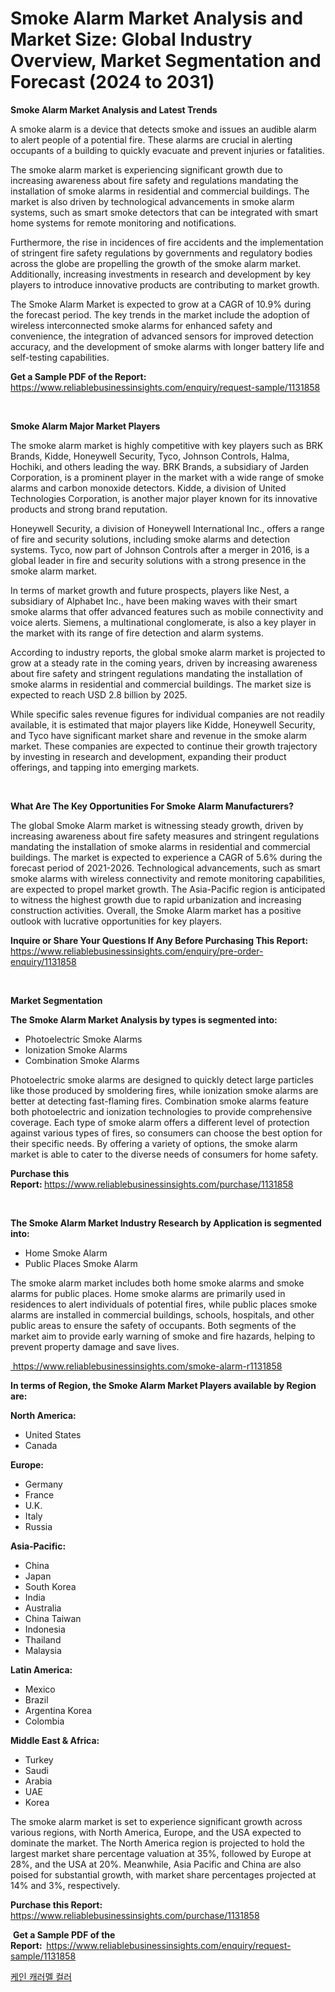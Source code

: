 <p><h1>Smoke Alarm Market Analysis and Market Size: Global Industry Overview, Market Segmentation and Forecast (2024 to 2031)</h1></p><p><strong>Smoke Alarm Market Analysis and Latest Trends</strong></p>
<p><p>A smoke alarm is a device that detects smoke and issues an audible alarm to alert people of a potential fire. These alarms are crucial in alerting occupants of a building to quickly evacuate and prevent injuries or fatalities.</p><p>The smoke alarm market is experiencing significant growth due to increasing awareness about fire safety and regulations mandating the installation of smoke alarms in residential and commercial buildings. The market is also driven by technological advancements in smoke alarm systems, such as smart smoke detectors that can be integrated with smart home systems for remote monitoring and notifications.</p><p>Furthermore, the rise in incidences of fire accidents and the implementation of stringent fire safety regulations by governments and regulatory bodies across the globe are propelling the growth of the smoke alarm market. Additionally, increasing investments in research and development by key players to introduce innovative products are contributing to market growth.</p><p>The Smoke Alarm Market is expected to grow at a CAGR of 10.9% during the forecast period. The key trends in the market include the adoption of wireless interconnected smoke alarms for enhanced safety and convenience, the integration of advanced sensors for improved detection accuracy, and the development of smoke alarms with longer battery life and self-testing capabilities.</p></p>
<p><strong>Get a Sample PDF of the Report:&nbsp;</strong> <a href="https://www.reliablebusinessinsights.com/enquiry/request-sample/1131858">https://www.reliablebusinessinsights.com/enquiry/request-sample/1131858</a></p>
<p>&nbsp;</p>
<p><strong>Smoke Alarm Major Market Players</strong></p>
<p><p>The smoke alarm market is highly competitive with key players such as BRK Brands, Kidde, Honeywell Security, Tyco, Johnson Controls, Halma, Hochiki, and others leading the way. BRK Brands, a subsidiary of Jarden Corporation, is a prominent player in the market with a wide range of smoke alarms and carbon monoxide detectors. Kidde, a division of United Technologies Corporation, is another major player known for its innovative products and strong brand reputation.</p><p>Honeywell Security, a division of Honeywell International Inc., offers a range of fire and security solutions, including smoke alarms and detection systems. Tyco, now part of Johnson Controls after a merger in 2016, is a global leader in fire and security solutions with a strong presence in the smoke alarm market.</p><p>In terms of market growth and future prospects, players like Nest, a subsidiary of Alphabet Inc., have been making waves with their smart smoke alarms that offer advanced features such as mobile connectivity and voice alerts. Siemens, a multinational conglomerate, is also a key player in the market with its range of fire detection and alarm systems.</p><p>According to industry reports, the global smoke alarm market is projected to grow at a steady rate in the coming years, driven by increasing awareness about fire safety and stringent regulations mandating the installation of smoke alarms in residential and commercial buildings. The market size is expected to reach USD 2.8 billion by 2025.</p><p>While specific sales revenue figures for individual companies are not readily available, it is estimated that major players like Kidde, Honeywell Security, and Tyco have significant market share and revenue in the smoke alarm market. These companies are expected to continue their growth trajectory by investing in research and development, expanding their product offerings, and tapping into emerging markets.</p></p>
<p>&nbsp;</p>
<p><strong>What Are The Key Opportunities For Smoke Alarm Manufacturers?</strong></p>
<p><p>The global Smoke Alarm market is witnessing steady growth, driven by increasing awareness about fire safety measures and stringent regulations mandating the installation of smoke alarms in residential and commercial buildings. The market is expected to experience a CAGR of 5.6% during the forecast period of 2021-2026. Technological advancements, such as smart smoke alarms with wireless connectivity and remote monitoring capabilities, are expected to propel market growth. The Asia-Pacific region is anticipated to witness the highest growth due to rapid urbanization and increasing construction activities. Overall, the Smoke Alarm market has a positive outlook with lucrative opportunities for key players.</p></p>
<p><strong>Inquire or Share Your Questions If Any Before Purchasing This Report:</strong> <a href="https://www.reliablebusinessinsights.com/enquiry/pre-order-enquiry/1131858">https://www.reliablebusinessinsights.com/enquiry/pre-order-enquiry/1131858</a></p>
<p>&nbsp;</p>
<p><strong>Market Segmentation</strong></p>
<p><strong>The Smoke Alarm Market Analysis by types is segmented into:</strong></p>
<p><ul><li>Photoelectric Smoke Alarms</li><li>Ionization Smoke Alarms</li><li>Combination Smoke Alarms</li></ul></p>
<p><p>Photoelectric smoke alarms are designed to quickly detect large particles like those produced by smoldering fires, while ionization smoke alarms are better at detecting fast-flaming fires. Combination smoke alarms feature both photoelectric and ionization technologies to provide comprehensive coverage. Each type of smoke alarm offers a different level of protection against various types of fires, so consumers can choose the best option for their specific needs. By offering a variety of options, the smoke alarm market is able to cater to the diverse needs of consumers for home safety.</p></p>
<p><strong>Purchase this Report:&nbsp;</strong><a href="https://www.reliablebusinessinsights.com/purchase/1131858">https://www.reliablebusinessinsights.com/purchase/1131858</a></p>
<p>&nbsp;</p>
<p><strong>The Smoke Alarm Market Industry Research by Application is segmented into:</strong></p>
<p><ul><li>Home Smoke Alarm</li><li>Public Places Smoke Alarm</li></ul></p>
<p><p>The smoke alarm market includes both home smoke alarms and smoke alarms for public places. Home smoke alarms are primarily used in residences to alert individuals of potential fires, while public places smoke alarms are installed in commercial buildings, schools, hospitals, and other public areas to ensure the safety of occupants. Both segments of the market aim to provide early warning of smoke and fire hazards, helping to prevent property damage and save lives.</p></p>
<p><a href="https://www.reliablebusinessinsights.com/smoke-alarm-r1131858">&nbsp;https://www.reliablebusinessinsights.com/smoke-alarm-r1131858</a></p>
<p><strong>In terms of Region, the Smoke Alarm Market Players available by Region are:</strong></p>
<p>
    <p> <strong> North America: </strong>
        <ul>
            <li>United States</li>
            <li>Canada</li>
        </ul>
        </p> 
    <p> <strong> Europe: </strong>
        <ul>
            <li>Germany</li>
            <li>France</li>
            <li>U.K.</li>
            <li>Italy</li>
            <li>Russia</li>
        </ul>
        </p> 
    <p> <strong> Asia-Pacific: </strong>
        <ul>
            <li>China</li>
            <li>Japan</li>
            <li>South Korea</li>
            <li>India</li>
            <li>Australia</li>
            <li>China Taiwan</li>
            <li>Indonesia</li>
            <li>Thailand</li>
            <li>Malaysia</li>
        </ul>
        </p> 
    <p> <strong> Latin America: </strong>
        <ul>
            <li>Mexico</li>
            <li>Brazil</li>
            <li>Argentina Korea</li>
            <li>Colombia</li>
        </ul>
        </p> 
    <p> <strong> Middle East & Africa: </strong>
        <ul>
            <li>Turkey</li>
            <li>Saudi</li>
            <li>Arabia</li>
            <li>UAE</li>
            <li>Korea</li>
        </ul>
    </p>
    </p>
<p><p>The smoke alarm market is set to experience significant growth across various regions, with North America, Europe, and the USA expected to dominate the market. The North America region is projected to hold the largest market share percentage valuation at 35%, followed by Europe at 28%, and the USA at 20%. Meanwhile, Asia Pacific and China are also poised for substantial growth, with market share percentages projected at 14% and 3%, respectively.</p></p>
<p><strong>Purchase this Report: </strong><a href="https://www.reliablebusinessinsights.com/purchase/1131858">https://www.reliablebusinessinsights.com/purchase/1131858</a></p>
<p>&nbsp;<strong>Get a Sample PDF of the Report:&nbsp;&nbsp;</strong><a href="https://www.reliablebusinessinsights.com/enquiry/request-sample/1131858">https://www.reliablebusinessinsights.com/enquiry/request-sample/1131858</a></p>
<p><strong></strong></p>
<p><p><a href="https://github.com/Howaoole34545/Market-Research-Report-List-2/blob/main/8364443149589.md">케인 캐러멜 컬러</a></p></p>